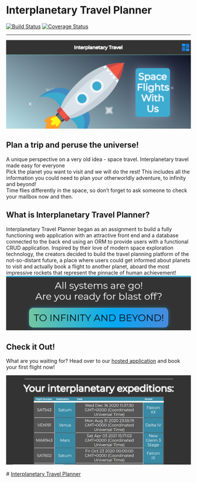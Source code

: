 # Interplanetary Travel Planner

[![Build Status](https://travis-ci.com/mi544/interplanetary-travel-planner.svg?branch=development)](https://travis-ci.com/mi544/interplanetary-travel-planner)
[![Coverage Status](https://coveralls.io/repos/github/mi544/interplanetary-travel-planner/badge.svg)](https://coveralls.io/github/mi544/interplanetary-travel-planner)

---
<img src="./resources/images/itp_1.png" alt="Interplanetary Travel Planner" />

## Plan a trip and peruse the universe!

A unique perspective on a very old idea - space travel. Interplanetary travel made easy for everyone<br />
Pick the planet you want to visit and we will do the rest! This includes all the information you could need to plan your otherworldly adventure, to infinity and beyond!<br />
Time flies differently in the space, so don’t forget to ask someone to check your mailbox now and then.

## What is Interplanetary Travel Planner?

Interplanetary Travel Planner began as an assignment to build a fully functioning web application with an attractive front end and a database connected to the back end using an ORM to provide users with a functional CRUD application. Inspired by their love of modern space exploration technology, the creators decided to build the travel planning platform of the not-so-distant future, a place where users could get informed about planets to visit and actually book a flight to another planet, aboard the most impressive rockets that represent the pinnacle of human achievement! 
<img src="./resources/images/itp_2.png" alt="Interplanetary Travel Planner" />
## Check it Out!

What are you waiting for? Head over to our <a href="https://interplanetarytravel.space">hosted application</a> and book your first flight now! 

<img src="./resources/images/itp_3.png" />
<p>
# <a href="https://interplanetarytravel.space"> Interplanetary Travel Planner </a>